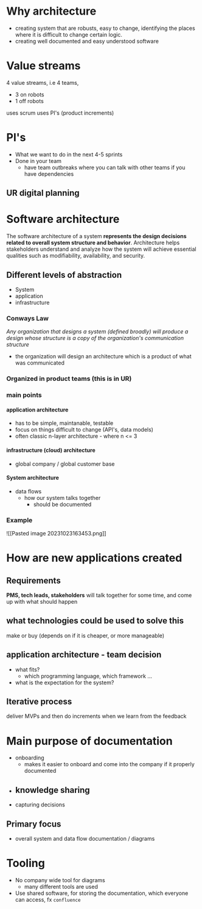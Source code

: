 # Why architecture
- creating system that are robusts, easy to change, identifying the places where it is difficult to change certain logic. 
- creating well documented and easy understood software
# Value streams
4 value streams, i.e 4 teams,
- 3 on robots
- 1 off robots

uses scrum
uses PI's (product increments)
# PI's
- What we want to do in the next 4-5 sprints
- Done in your team
	- have team outbreaks where you can talk with other teams if you have dependencies
## UR digital planning
# Software architecture
The software architecture of a system **represents the design decisions related to overall system structure and behavior**. Architecture helps stakeholders understand and analyze how the system will achieve essential qualities such as modifiability, availability, and security.
## Different levels of abstraction
- System
- application
- infrastructure
### Conways Law
_Any organization that designs a system (defined broadly) will produce a design whose structure is a copy of the organization's communication structure_
- the organization will design an architecture which is a product of what was communicated
### Organized in product teams (this is in UR)
### main points
#### application architecture
- has to be simple, maintanable, testable
- focus on things difficult to change (API's, data models)
- often classic n-layer architecture - where n <= 3
#### infrastructure (cloud) architecture
- global company / global customer base
#### System architecture
- data flows
	- how our system talks together
		- should be documented
### Example
![[Pasted image 20231023163453.png]]
# How are new applications created
## Requirements
**PMS, tech leads, stakeholders** will talk together for some time, and come up with what should happen
## what technologies could be used to solve this
make or buy (depends on if it is cheaper, or more manageable)
## application architecture - team decision
- what fits?
	- which programming language, which framework ...
- what is the expectation for the system?
## Iterative process
deliver MVPs and then do increments when we learn from the feedback
# Main purpose of documentation
- onboarding
	- makes it easier to onboard and come into the company if it properly documented
- knowledge sharing
	- 
- capturing decisions
## Primary focus
- overall system and data flow documentation / diagrams
# Tooling
- No company wide tool for diagrams
	- many different tools are used
- Use shared software, for storing the documentation, which everyone can access, fx `confluence`

